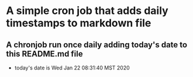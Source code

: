 A simple cron job that adds daily timestamps to markdown file
============================================================
## A chronjob run once daily adding today's date to this README.md file
* today's date is Wed Jan 22 08:31:40 MST 2020
